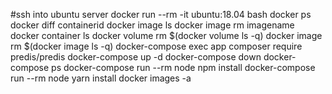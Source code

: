#ssh into ubuntu server
docker run --rm -it ubuntu:18.04 bash
docker ps
docker diff containerid
docker image ls
docker image rm imagename
docker container ls
docker volume rm $(docker volume ls -q)
docker image rm $(docker image ls -q)
docker-compose exec app composer require predis/predis
docker-compose up -d
docker-compose down
docker-compose ps
docker-compose run --rm node npm install
docker-compose run --rm node yarn install
docker images -a
